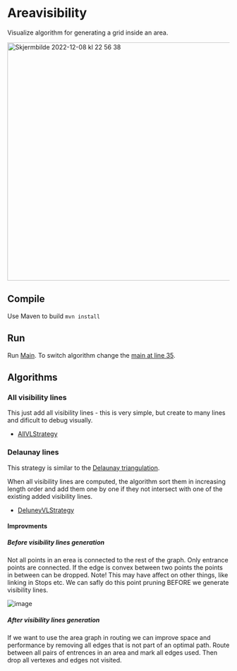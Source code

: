 # Areavisibility

Visualize algorithm for generating a grid inside an area.

<img width="540" alt="Skjermbilde 2022-12-08 kl  22 56 38" src="https://user-images.githubusercontent.com/5525340/206575921-02eb9400-1629-4a28-8890-6080819f0368.png">

## Compile 

Use Maven to build `mvn install`


## Run

Run [Main](src/main/java/Main.java). To switch algorithm change the [main at line 35](https://github.com/t2gran/areavisibility/blob/3009355461ef26a8587953ec8802c505707beb19/src/main/java/Main.java#L35).

## Algorithms

### All visibility lines
This just add all visibility lines - this is very simple, but create to many lines and dificult to debug visually.  

 - [AllVLStrategy](src/main/java/geometri/vl/AllVLStrategy.java)


### Delaunay  lines

This strategy is similar to the [Delaunay triangulation](https://en.wikipedia.org/wiki/Delaunay_triangulation). 

When all visibility lines are computed, the algorithm sort them in increasing length order and add them one by one
if they not intersect with one of the existing added visibility lines.

- [DeluneyVLStrategy](src/main/java/geometri/vl/DeluneyVLStrategy.java)

#### Improvments

##### Before visibility lines generation

Not all points in an erea is connected to the rest of the graph. Only entrance points are connected. If the edge is 
convex between two points the points in between can be dropped. Note! This may have affect on other things, like 
linking in Stops etc. We can safly do this point pruning BEFORE we generate visibility lines.

![image](https://user-images.githubusercontent.com/5525340/206587661-3a8a87c0-93b6-4a22-8ed0-a4041dec45db.png)

##### After visibility lines generation

If we want to use the area graph in routing we can improve space and performance by removing all edges that is not part
of an optimal path. Route between all pairs of entrences in an area and mark all edges used. Then drop all vertexes and
edges not visited.



